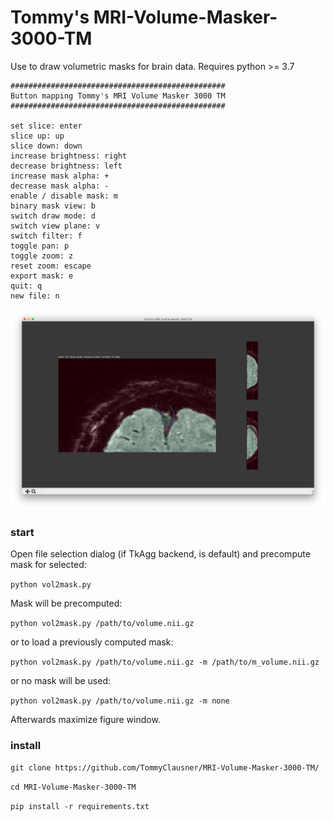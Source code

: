 # Tommy's MRI-Volume-Masker-3000-TM

Use to draw volumetric masks for brain data. Requires python >= 3.7

```
################################################
Button mapping Tommy's MRI Volume Masker 3000 TM
################################################

set slice: enter
slice up: up
slice down: down
increase brightness: right
decrease brightness: left
increase mask alpha: +
decrease mask alpha: -
enable / disable mask: m
binary mask view: b
switch draw mode: d
switch view plane: v
switch filter: f
toggle pan: p
toggle zoom: z
reset zoom: escape
export mask: e
quit: q
new file: n
```

![example image](https://github.com/TommyClausner/MRI-Volume-Masker-3000-TM/blob/main/example.png?raw=true)

### start
Open file selection dialog (if TkAgg backend, is default) and precompute mask for selected:

`python vol2mask.py`

Mask will be precomputed:

`python vol2mask.py /path/to/volume.nii.gz`

or to load a previously computed mask:

`python vol2mask.py /path/to/volume.nii.gz -m /path/to/m_volume.nii.gz`

or no mask will be used:

`python vol2mask.py /path/to/volume.nii.gz -m none`

Afterwards maximize figure window.

### install

`git clone https://github.com/TommyClausner/MRI-Volume-Masker-3000-TM/`

`cd MRI-Volume-Masker-3000-TM`

`pip install -r requirements.txt`
